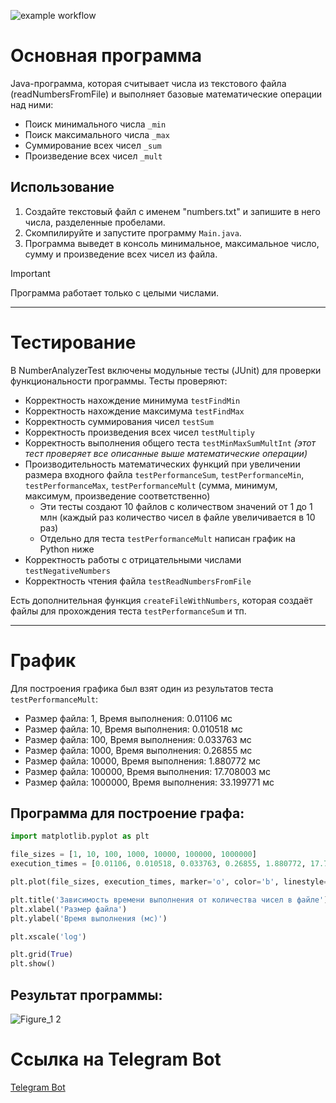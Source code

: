 ![example workflow](https://github.com/Pa-u-li-na/Task-2/actions/workflows/main.yml/badge.svg)


# Основная программа

Java-программа, которая считывает числа из текстового файла (readNumbersFromFile) и выполняет базовые математические операции над ними:

* Поиск минимального числа `_min`
* Поиск максимального числа `_max`
* Суммирование всех чисел `_sum`
* Произведение всех чисел `_mult`
## Использование
1. Создайте текстовый файл с именем "numbers.txt" и запишите в него числа, разделенные пробелами.
2. Скомпилируйте и запустите программу `Main.java`.
3. Программа выведет в консоль минимальное, максимальное число, сумму и произведение всех чисел из файла.

> [!IMPORTANT]
> Программа работает только с целыми числами.
_______
# Тестирование
В NumberAnalyzerTest включены модульные тесты (JUnit) для проверки функциональности программы. Тесты проверяют:
* Корректность нахождение минимума `testFindMin`
* Корректность нахождение максимума `testFindMax`
* Корректность суммирования чисел `testSum`
* Корректность произведения всех чисел `testMultiply`
* Корректность выполнения общего теста `testMinMaxSumMultInt` *(этот тест проверяет все описанные выше математические операции)*
* Производительность математических функций при увеличении размера входного файла `testPerformanceSum`, `testPerformanceMin`, `testPerformanceMax`, `testPerformanceMult` (сумма, минимум, максимум, произведение соответственно)
  * Эти тесты создают 10 файлов с количеством значений от 1 до 1 млн (каждый раз количество чисел в файле увеличивается в 10 раз)
  * Отдельно для теста `testPerformanceMult` написан график на Python ниже
* Корректность работы с отрицательными числами `testNegativeNumbers`
* Корректность чтения файла `testReadNumbersFromFile`

Есть дополнительная функция `createFileWithNumbers`, которая создаёт файлы для прохождения теста `testPerformanceSum` и тп.

_______
# График
Для построения графика был взят один из результатов теста `testPerformanceMult`:
* Размер файла: 1, Время выполнения: 0.01106 мс
* Размер файла: 10, Время выполнения: 0.010518 мс
* Размер файла: 100, Время выполнения: 0.033763 мс
* Размер файла: 1000, Время выполнения: 0.26855 мс
* Размер файла: 10000, Время выполнения: 1.880772 мс
* Размер файла: 100000, Время выполнения: 17.708003 мс
* Размер файла: 1000000, Время выполнения: 33.199771 мс

## Программа для построение графа:
```python
import matplotlib.pyplot as plt

file_sizes = [1, 10, 100, 1000, 10000, 100000, 1000000]
execution_times = [0.01106, 0.010518, 0.033763, 0.26855, 1.880772, 17.708003, 33.199771]

plt.plot(file_sizes, execution_times, marker='o', color='b', linestyle='-')

plt.title('Зависимость времени выполнения от количества чисел в файле')
plt.xlabel('Размер файла')
plt.ylabel('Время выполнения (мс)')

plt.xscale('log')  

plt.grid(True)
plt.show()
```


## Результат программы:

![Figure_1 2](https://github.com/Pa-u-li-na/Task-2/assets/166948085/a0825b55-b272-42f3-974d-cb14c87136ec)

# Ссылка на Telegram Bot
[Telegram Bot](https://t.me/TestingJavaCIBot)
